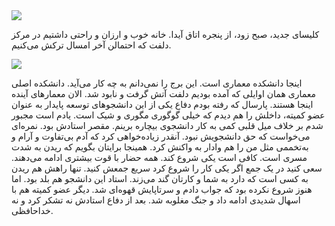 <!-- 
.. title: پیاده‌روی در دلفت-بیست و نه جولای دوهزار و پانزده
.. slug: 2015-07-29-lopen-in-delft
.. date: 2015-07-29 20:14:54 UTC+02:00
.. tags: 
.. category: پیاده‌روی در دلفت
.. link: 
.. description: 
.. type: text
-->

<img src="http://googledrive.com/host/0B8OOfC6oWXEPcmJUN0hBSTVTQ3c" />

کلیسای جدید، صبح زود، از پنجره اتاق آیدا. خانه خوب و ارزان و راحتی داشتیم در مرکز دلفت که احتمالن آخر امسال ترکش می‌کنیم.

<img src="http://googledrive.com/host/0B8OOfC6oWXEPVExrUFFic0JJN00" />

اینجا دانشکده معماری است. این برج را نمی‌دانم به چه کار می‌آید. دانشکده اصلی معماری همان اوایلی که آمده بودیم دلفت آتش گرفت و نابود شد. الان معمارهای آینده اینجا هستند. پارسال که رفته بودم دفاع یکی از این دانشجوهای توسعه پایدار به عنوان عضو کمیته، داخلش را هم دیدم که خیلی گوگوری مگوری و شیک است. یادم است مجبور شدم بر خلاف میل قلبی کمی به کار دانشجوی بیچاره برینم. مقصر استادش بود. نمره‌ای می‌خواست که حق دانشجویش نبود. آنقدر زیاده‌خواهی کرد که آدم بی‌تفاوت و آرام و به‌تخممی مثل من را هم وادار به واکنش کرد. همینجا برایتان بگویم که ریدن به شدت مسری است. کافی است یکی شروع کند. همه حضار با قوت بیشتری ادامه می‌دهند. سعی کنید در یک جمع اگر یکی کار را شروع کرد سریع جمعش کنید. تنها راهش هم ریدن به کسی است که دارد به شما و کارتان گند می‌زند. استاد این دانشجو هم بلد بود. اما هنوز شروع نکرده بود که جواب دادم و سرتاپایش قهوه‌ای شد. دیگر عضو کمیته هم با اسهال شدیدی ادامه داد و جنگ مغلوبه شد. بعد از دفاع استادش نه تشکر کرد و نه خداحافظی.
